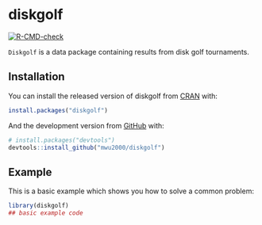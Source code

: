 
<!-- README.md is generated from README.Rmd. Please edit that file -->

# diskgolf

<!-- badges: start -->

[![R-CMD-check](https://github.com/mwu2000/diskgolf/actions/workflows/check-standard.yaml/badge.svg)](https://github.com/mwu2000/diskgolf/actions/workflows/check-standard.yaml)
<!-- badges: end -->

`Diskgolf` is a data package containing results from disk golf
tournaments.

## Installation

You can install the released version of diskgolf from
[CRAN](https://CRAN.R-project.org) with:

``` r
install.packages("diskgolf")
```

And the development version from [GitHub](https://github.com/) with:

``` r
# install.packages("devtools")
devtools::install_github("mwu2000/diskgolf")
```

## Example

This is a basic example which shows you how to solve a common problem:

``` r
library(diskgolf)
## basic example code
```
